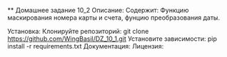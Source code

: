 ** Домашнее задание 10_2
Описание:
Содержит: Функцию маскирования номера карты и счета, фунцию преобразования даты.

Установка:
Клонируйте репозиторий:
git clone https://github.com/WingBasil/DZ_10_1.git
Установите зависимости:
pip install -r requirements.txt
Документация:
Лицензия:
